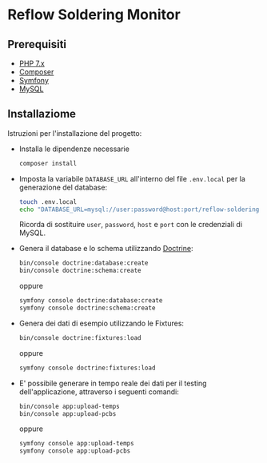 # Reflow Soldering Monitor
## Prerequisiti
- [PHP 7.x](https://www.php.net/downloads)
- [Composer](https://getcomposer.org/download/)
- [Symfony](https://symfony.com/download)
- [MySQL](https://dev.mysql.com/downloads/)

## Installaziome
Istruzioni per l'installazione del progetto: 
* Installa le dipendenze necessarie

  ```sh
  composer install
  ```
* Imposta la variabile `DATABASE_URL` all'interno del file `.env.local` per la generazione del database:

  ```sh
  touch .env.local
  echo "DATABASE_URL=mysql://user:password@host:port/reflow-soldering-monitor" > .env.local
  ```
  Ricorda di sostituire `user`, `password`, `host` e `port` con le credenziali di MySQL.
* Genera il database e lo schema utilizzando [Doctrine](https://www.doctrine-project.org/):

  ```sh
  bin/console doctrine:database:create
  bin/console doctrine:schema:create
  ```
  oppure
  ```sh
  symfony console doctrine:database:create
  symfony console doctrine:schema:create
  ```
* Genera dei dati di esempio utilizzando le Fixtures:
  
  ```sh
  bin/console doctrine:fixtures:load
  ```
  
  oppure
  ```sh
  symfony console doctrine:fixtures:load
  ```
* E' possibile generare in tempo reale dei dati per il testing dell'applicazione, attraverso i seguenti comandi:
  
  ```sh
  bin/console app:upload-temps
  bin/console app:upload-pcbs
  ```
  
  oppure
  ```sh
  symfony console app:upload-temps
  symfony console app:upload-pcbs
  ```
